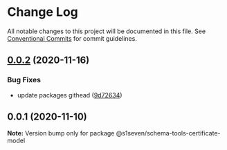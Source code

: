 # Change Log

All notable changes to this project will be documented in this file.
See [Conventional Commits](https://conventionalcommits.org) for commit guidelines.

## [0.0.2](http://github.com/s1seven/schema-tools/compare/@s1seven/schema-tools-certificate-model@0.0.1...@s1seven/schema-tools-certificate-model@0.0.2) (2020-11-16)


### Bug Fixes

* update packages githead ([9d72634](http://github.com/s1seven/schema-tools/commit/9d726345a19ee1424d5d4543bb3fa14bff222e7f))





## 0.0.1 (2020-11-10)

**Note:** Version bump only for package @s1seven/schema-tools-certificate-model

